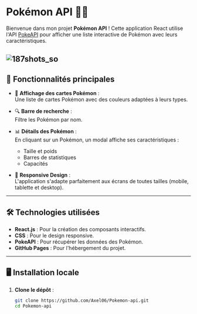 # Pokémon API 📱✨

Bienvenue dans mon projet **Pokémon API** ! Cette application React utilise l'API [PokeAPI](https://pokeapi.co) pour afficher une liste interactive de Pokémon avec leurs caractéristiques.

![187shots_so](https://github.com/user-attachments/assets/18834734-9dfc-41c1-8a7a-cca17b50725e)
---

## 🚀 **Fonctionnalités principales**

- 🎨 **Affichage des cartes Pokémon** :  
  Une liste de cartes Pokémon avec des couleurs adaptées à leurs types.

- 🔍 **Barre de recherche** :  
  Filtre les Pokémon par nom.

- 📊 **Détails des Pokémon** :  
  En cliquant sur un Pokémon, un modal affiche ses caractéristiques :
  - Taille et poids
  - Barres de statistiques
  - Capacités

- 📱 **Responsive Design** :  
  L'application s'adapte parfaitement aux écrans de toutes tailles (mobile, tablette et desktop).

---

## 🛠️ **Technologies utilisées**

- **React.js** : Pour la création des composants interactifs.
- **CSS** : Pour le design responsive.
- **PokeAPI** : Pour récupérer les données des Pokémon.
- **GitHub Pages** : Pour l'hébergement du projet.

---

## 🖥️ **Installation locale**

1. **Clone le dépôt** :
   ```bash
   git clone https://github.com/Axel06/Pokemon-api.git
   cd Pokemon-api
